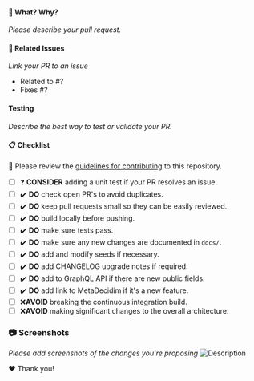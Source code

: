 #### :tophat: What? Why?
*Please describe your pull request.*

#### :pushpin: Related Issues
*Link your PR to an issue*
- Related to #?
- Fixes #?

#### Testing
*Describe the best way to test or validate your PR.*

#### :clipboard: Checklist
:rotating_light: Please review the [guidelines for contributing](../CONTRIBUTING.md) to this repository.

- [ ] :question: **CONSIDER** adding a unit test if your PR resolves an issue.
- [ ] :heavy_check_mark: **DO** check open PR's to avoid duplicates.
- [ ] :heavy_check_mark: **DO** keep pull requests small so they can be easily reviewed.
- [ ] :heavy_check_mark: **DO** build locally before pushing.
- [ ] :heavy_check_mark: **DO** make sure tests pass.
- [ ] :heavy_check_mark: **DO** make sure any new changes are documented in `docs/`.
- [ ] :heavy_check_mark: **DO** add and modify seeds if necessary.
- [ ] :heavy_check_mark: **DO** add CHANGELOG upgrade notes if required.
- [ ] :heavy_check_mark: **DO** add to GraphQL API if there are new public fields.
- [ ] :heavy_check_mark: **DO** add link to MetaDecidim if it's a new feature.
- [ ] :x:**AVOID** breaking the continuous integration build.
- [ ] :x:**AVOID** making significant changes to the overall architecture.

### :camera: Screenshots
*Please add screenshots of the changes you're proposing*
![Description](URL)

:hearts: Thank you!
